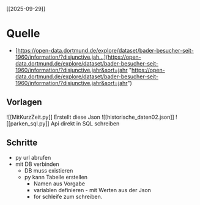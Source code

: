 [[2025-09-29]]
# Quelle
- [https://open-data.dortmund.de/explore/dataset/bader-besucher-seit-1960/information/?disjunctive.jah…](https://open-data.dortmund.de/explore/dataset/bader-besucher-seit-1960/information/?disjunctive.jahr&sort=jahr "https://open-data.dortmund.de/explore/dataset/bader-besucher-seit-1960/information/?disjunctive.jahr&sort=jahr")
## Vorlagen
![[MitKurzZeit.py]] 
Erstellt diese Json
![[historische_daten02.json]]
[]()![[parken_sql.py]]
Api direkt in SQL schreiben

## Schritte
- py url abrufen
- mit DB verbinden
	- DB muss existieren
	- py kann Tabelle erstellen
		-  Namen aus Vorgabe
		- variablen definieren - mit Werten aus der Json
		- for schleife zum schreiben.
